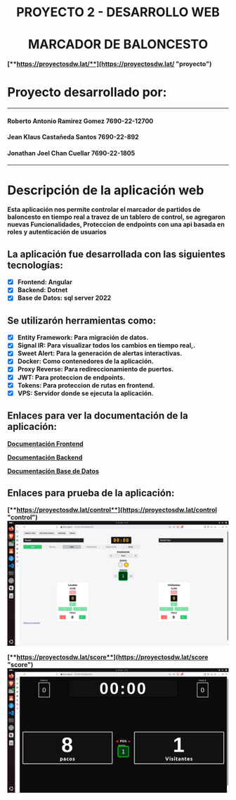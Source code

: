 <div align="center">
<h1><strong>PROYECTO 2 - DESARROLLO WEB</h1>
</div>

<div align="center">
<h1><strong>MARCADOR DE BALONCESTO</h1>
</div>

[**https://proyectosdw.lat/**](https://proyectosdw.lat/ "proyecto")


# **Proyecto desarrollado por:**

---

#### Roberto Antonio Ramirez Gomez 7690-22-12700

#### Jean Klaus Castañeda Santos 7690-22-892

#### Jonathan Joel Chan Cuellar 7690-22-1805

---
# **Descripción de la aplicación web**
Esta aplicación nos permite controlar el marcador de partidos de baloncesto en tiempo real a travez de un tablero de control, se agregaron nuevas
Funcionalidades, Proteccion de endpoints con una api basada en roles y autenticación de usuarios

## **La aplicación fue desarrollada con las siguientes tecnologías:**
* [x] Frontend: Angular
* [x] Backend: Dotnet
* [x] Base de Datos: sql server 2022

## **Se utilizarón herramientas como:**
* [x] Entity Framework: Para migración de datos.
* [x] Signal IR: Para visualizar todos los cambios en tiempo real,.
* [x] Sweet Alert: Para la generación de alertas interactivas.
* [x] Docker: Como contenedores de la aplicación.
* [x] Proxy Reverse: Para redireccionamiento de puertos.
* [x] JWT: Para proteccion de endpoints.
* [x] Tokens: Para proteccion de rutas en frontend.
* [x] VPS: Servidor donde se ejecuta la aplicación.

## **Enlaces para ver la documentación de la aplicación:**
[**Documentación Frontend**](https://github.com/rramirezg18/Proyecto-2-Desarrollo-Web/blob/main/documentacion%20del%20BACKEND.md "Backend")

[**Documentación Backend**](https://github.com/rramirezg18/Proyecto-2-Desarrollo-Web/blob/main/documentacion%20del%20FRONTED.md "Frontend")

[**Documentación Base de Datos**](https://github.com/rramirezg18/Proyecto-2-Desarrollo-Web/blob/main/DocumentacionBD.md "Base de Datos")

## **Enlaces para prueba de la aplicación:**
[**https://proyectosdw.lat/control**](https://proyectosdw.lat/control "control")
![Imagen](control.png)



[**https://proyectosdw.lat/score**](https://proyectosdw.lat/score "score")
![Imagen](score.png)
